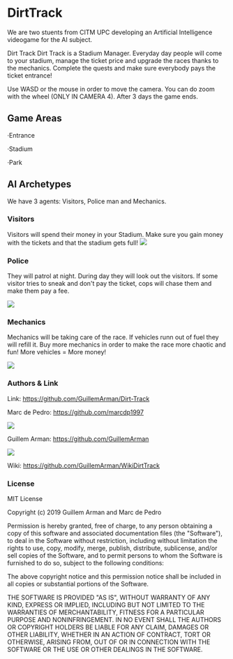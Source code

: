 # DirtTrack
We are two stuents from CITM UPC developing an Artificial Intelligence videogame for the AI subject.

Dirt Track
Dirt Track is a Stadium Manager. Everyday day people will come to your stadium, manage the ticket price and upgrade the races thanks to the mechanics. Complete the quests and make sure everybody pays the ticket entrance!

Use WASD or the mouse in order to move the camera. You can do zoom with the wheel (ONLY IN CAMERA 4).
After 3 days the game ends.

## Game Areas
·Entrance

·Stadium

·Park

## AI Archetypes
We have 3 agents: Visitors, Police man and Mechanics.

### Visitors

Visitors will spend their money in your Stadium. Make sure you gain money with the tickets and that the stadium gets full!
![](https://imgur.com/nfYGLfw.png)


### Police

They will patrol at night. During day they will look out the visitors. If some visitor tries to sneak and don't pay the ticket, cops will chase them and make them pay a fee. 

![](https://imgur.com/HGmXPZF.png)

### Mechanics

Mechanics will be taking care of the race. If vehicles runn out of fuel they will refill it. Buy more mechanics in order to make the race more chaotic and fun! 
More vehicles = More money!

![](https://imgur.com/hHFVADe.png)

### Authors & Link ###

Link: https://github.com/GuillemArman/Dirt-Track

Marc de Pedro: https://github.com/marcdp1997

![](https://imgur.com/vfzdQr1.png)

Guillem Arman: https://github.com/GuillemArman

![](https://imgur.com/n7mBKwY.png)

Wiki: https://github.com/GuillemArman/WikiDirtTrack


### License ###

MIT License

Copyright (c) 2019 Guillem Arman and Marc de Pedro

Permission is hereby granted, free of charge, to any person obtaining a copy of this software and associated documentation files (the "Software"), to deal in the Software without restriction, including without limitation the rights to use, copy, modify, merge, publish, distribute, sublicense, and/or sell copies of the Software, and to permit persons to whom the Software is furnished to do so, subject to the following conditions:

The above copyright notice and this permission notice shall be included in all copies or substantial portions of the Software.

THE SOFTWARE IS PROVIDED "AS IS", WITHOUT WARRANTY OF ANY KIND, EXPRESS OR IMPLIED, INCLUDING BUT NOT LIMITED TO THE WARRANTIES OF MERCHANTABILITY, FITNESS FOR A PARTICULAR PURPOSE AND NONINFRINGEMENT. IN NO EVENT SHALL THE AUTHORS OR COPYRIGHT HOLDERS BE LIABLE FOR ANY CLAIM, DAMAGES OR OTHER LIABILITY, WHETHER IN AN ACTION OF CONTRACT, TORT OR OTHERWISE, ARISING FROM, OUT OF OR IN CONNECTION WITH THE SOFTWARE OR THE USE OR OTHER DEALINGS IN THE SOFTWARE.

